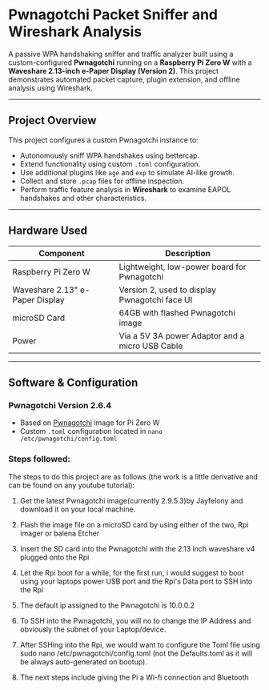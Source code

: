 # Pwnagotchi Packet Sniffer and Wireshark Analysis

A passive WPA handshaking sniffer and traffic analyzer built using a custom-configured **Pwnagotchi** running on a **Raspberry Pi Zero W** with a **Waveshare 2.13-inch e-Paper Display (Version 2)**. This project demonstrates automated packet capture, plugin extension, and offline analysis using Wireshark.

---

## Project Overview

This project configures a custom Pwnagotchi instance to:

- Autonomously sniff WPA handshakes using bettercap.
- Extend functionality using custom `.toml` configuration.
- Use additional plugins like `age` and `exp` to simulate AI-like growth.
- Collect and store `.pcap` files for offline inspection.
- Perform traffic feature analysis in **Wireshark** to examine EAPOL handshakes and other characteristics.

---

## Hardware Used

|           Component              |                   Description                   |
|----------------------------------|-------------------------------------------------|
| Raspberry Pi Zero W              |  Lightweight, low-power board for Pwnagotchi    |
| Waveshare 2.13" e-Paper Display  |  Version 2, used to display Pwnagotchi face UI  |
| microSD Card                     |  64GB with flashed Pwnagotchi image             |
| Power                            | Via a 5V 3A power Adaptor and a micro USB Cable |

---

## Software & Configuration

### Pwnagotchi Version 2.6.4

- Based on [Pwnagotchi](https://pwnagotchi.ai/) image for Pi Zero W
- Custom `.toml` configuration located in `nano /etc/pwnagotchi/config.toml`


### Steps followed:

The steps to do this project are as follows
(the work is a little derivative and can be found on any youtube tutorial):

1. Get the latest Pwnagotchi image(currently 2.9.5.3)by Jayfelony and 
download it on your local machine.

2. Flash the image file on a microSD card by using either of the two,
Rpi imager or balena Etcher

3. Insert the SD card into the Pwnagotchi with the 2.13 inch waveshare v4 plugged 
onto the Rpi

4. Let the Rpi boot for a while, for the first run, i would suggest to boot 
using your laptops power USB port and the Rpi's Data port to SSH into the Rpi

5. The default ip assigned to the Pwnagotchi is 10.0.0.2

6. To SSH into the Pwnagotchi, you will no to change the IP Address and obviously
the subnet of your Laptop/device.

7. After SSHing into the Rpi, we would want to configure the Toml file using
sudo nano /etc/pwnagotchi/config.toml
(not the Defaults.toml as it will be always auto-generated on bootup).

8. The next steps include giving the Pi a Wi-fi connection and Bluetooth 
